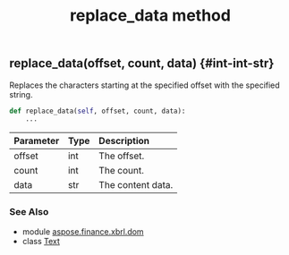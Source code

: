 ﻿---
title: replace_data method
second_title: Aspose.Finance for Python via .NET API References
description: 
type: docs
weight: 80
url: /python-net/aspose.finance.xbrl.dom/text/replace_data/
is_root: false
---

## replace_data(offset, count, data) {#int-int-str}

Replaces the characters starting at the specified offset with the specified string.



```python
def replace_data(self, offset, count, data):
    ...
```


| Parameter | Type | Description |
| :- | :- | :- |
| offset | int | The offset. |
| count | int | The count. |
| data | str | The content data. |



### See Also
* module [aspose.finance.xbrl.dom](../../)
* class [Text](/finance/python-net/aspose.finance.xbrl.dom/text)
